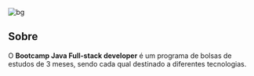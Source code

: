 
![bg](https://github.com/JayCesar/generationBrazil-bootcamp/assets/44206400/0cb5ff0b-4c07-42ed-a507-3082dc228b14)
## Sobre
O **Bootcamp Java Full-stack developer** é um programa de bolsas de estudos de 3 meses, sendo cada qual destinado a diferentes tecnologias. 

